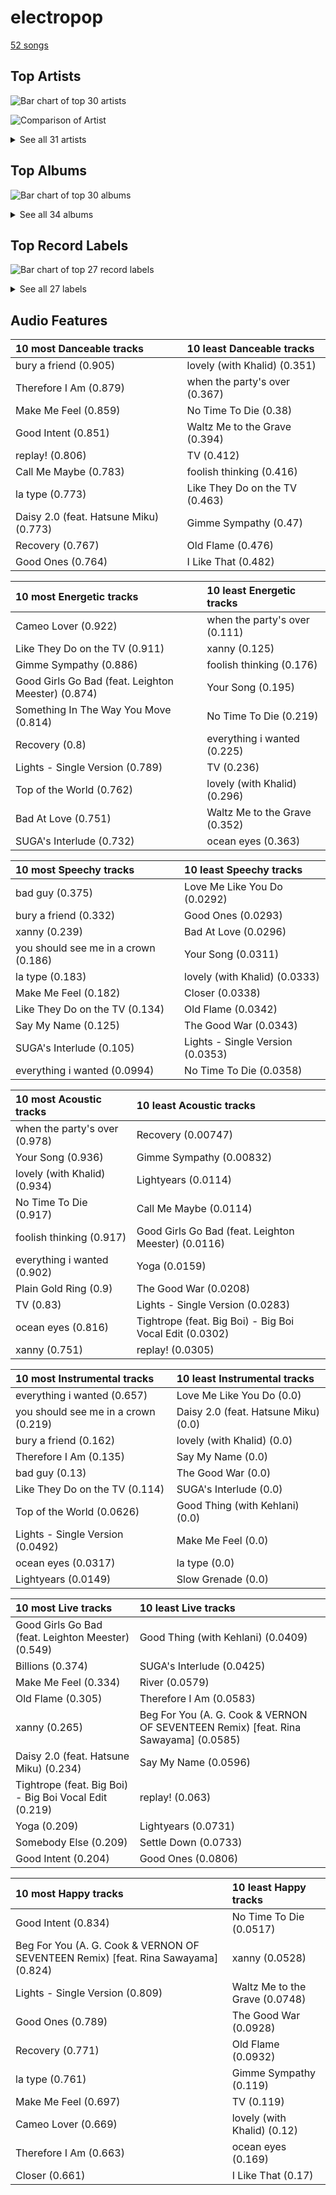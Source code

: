 # electropop

[52 songs](electropop_tracks.md)

## Top Artists

![Bar chart of top 30 artists](../images/genres/electropop/artists.png)

![Comparison of Artist](../images/genres/electropop/artists_comparison.png)


<details>
<summary>See all 31 artists</summary>

| Number of Tracks | Art | Artist | 🔗 |
|---:|:---|:---|:---|
| 16 | <img src="https://i.scdn.co/image/ab6761610000e5eb4765d540a1ebedeb7c9637a2" alt="" width="50" /> | [Kimbra](../artists/kimbra.md) | [🔗](https://open.spotify.com/artist/6hk7Yq1DU9QcCCrz9uc0Ti) |
| 11 | <img src="https://i.scdn.co/image/ab6761610000e5ebd8b9980db67272cb4d2c3daf" alt="" width="50" /> | [Billie Eilish](../artists/billie_eilish.md) | [🔗](https://open.spotify.com/artist/6qqNVTkY8uBg9cP3Jd7DAH) |
| 5 | <img src="https://i.scdn.co/image/ab6761610000e5eb1dc61a0a0612dff3df110ce2" alt="" width="50" /> | Janelle Monáe | [🔗](https://open.spotify.com/artist/6ueGR6SWhUJfvEhqkvMsVs) |
| 5 | <img src="https://i.scdn.co/image/ab6761610000e5eb854b6139b96beb6dbc398e06" alt="" width="50" /> | Ellie Goulding | [🔗](https://open.spotify.com/artist/0X2BH1fck6amBIoJhDVmmJ) |
| 4 | <img src="https://i.scdn.co/image/ab6761610000e5ebd707e1c5177614c4ec95a06c" alt="" width="50" /> | Halsey | [🔗](https://open.spotify.com/artist/26VFTg2z8YR0cCuwLzESi2) |
| 2 | <img src="https://i.scdn.co/image/ab6761610000e5eb576cb43281160e345f728b71" alt="" width="50" /> | Charli XCX | [🔗](https://open.spotify.com/artist/25uiPmTg16RbhZWAqwLBy5) |
| 1 | <img src="https://i.scdn.co/image/ab6761610000e5eb358577f183465ae7698a53a7" alt="" width="50" /> | Carly Rae Jepsen | [🔗](https://open.spotify.com/artist/6sFIWsNpZYqfjUpaCgueju) |
| 1 | <img src="https://i.scdn.co/image/ab6761610000e5ebba025c8f62612b2ca6bfa375" alt="" width="50" /> | Hatsune Miku | [🔗](https://open.spotify.com/artist/6pNgnvzBa6Bthsv8SrZJYl) |
| 1 | <img src="https://i.scdn.co/image/ab6761610000e5eb31072db9da0311ecfabe96bf" alt="" width="50" /> | Khalid | [🔗](https://open.spotify.com/artist/6LuN9FCkKOj5PcnpouEgny) |
| 1 | <img src="https://i.scdn.co/image/ab6761610000e5eb3c02f4fb4cc9187c488afd50" alt="" width="50" /> | The Chainsmokers | [🔗](https://open.spotify.com/artist/69GGBxA162lTqCwzJG5jLp) |
| 1 | <img src="https://i.scdn.co/image/ab6761610000e5eb5af53f295e6c42529fbd0873" alt="" width="50" /> | Lauv | [🔗](https://open.spotify.com/artist/5JZ7CnR6gTvEMKX4g70Amv) |
| 1 | <img src="https://i.scdn.co/image/ab6761610000e5ebeaf75445e070451c0fb5bc7d" alt="" width="50" /> | Jidenna | [🔗](https://open.spotify.com/artist/4TsHKU8l8Wq7n7OPVikirn) |
| 1 | <img src="https://i.scdn.co/image/ab6761610000e5ebd06f948216f34ea0298aef43" alt="" width="50" /> | Caroline Polachek | [🔗](https://open.spotify.com/artist/4Ge8xMJNwt6EEXOzVXju9a) |
| 1 | <img src="https://i.scdn.co/image/145b7b08e7f1de22d033e957c0888a5f9e0c99e6" alt="" width="50" /> | Leighton Meester | [🔗](https://open.spotify.com/artist/481VlDdXZAIRxnHyywNbXn) |
| 1 | <img src="https://i.scdn.co/image/ab6761610000e5ebde30d7c86dfc0bc832b641a3" alt="" width="50" /> | Pink Siifu | [🔗](https://open.spotify.com/artist/40ZElxHldNyvn7x8WRC6fh) |
| 1 | <img src="https://i.scdn.co/image/ab6761610000e5eb200914459687748118b36954" alt="" width="50" /> | Ashnikko | [🔗](https://open.spotify.com/artist/3PyJHH2wyfQK3WZrk9rpmP) |
| 1 | <img src="https://i.scdn.co/image/ab6761610000e5eb5704a64f34fe29ff73ab56bb" alt="" width="50" /> | [BTS](../artists/bts.md) | [🔗](https://open.spotify.com/artist/3Nrfpe0tUJi4K4DXYWgMUX) |
| 1 | <img src="https://i.scdn.co/image/ab6761610000e5eb9df0f924a5e609c8da143cd5" alt="" width="50" /> | A. G. Cook | [🔗](https://open.spotify.com/artist/335TWGWGFan4vaacJzSiU8) |
| 1 | <img src="https://i.scdn.co/image/ab6761610000e5eb7bb5ab9683125fc416c9dbfb" alt="" width="50" /> | Zedd | [🔗](https://open.spotify.com/artist/2qxJFvFYMEDqd7ui6kSAcq) |
| 1 | <img src="nan" alt="" width="50" /> | Tommy Raps | [🔗](https://open.spotify.com/artist/2jDVhHiltj9mEWoIGdBg3z) |
| 1 | <img src="https://i.scdn.co/image/ab6761610000e5eb7f3c0dffb5229c8734ff60b2" alt="" width="50" /> | Big Boi | [🔗](https://open.spotify.com/artist/2ht3wxeT69CzyKFChNnNAB) |
| 1 | <img src="https://i.scdn.co/image/ab6761610000e5ebc48ae32aff5303453105b2d3" alt="" width="50" /> | Cobra Starship | [🔗](https://open.spotify.com/artist/2aYJ5LAta2ScCdfLhKgZOY) |
| 1 | <img src="https://i.scdn.co/image/ab6761610000e5eba8b955d42229e4cbd03d4cd8" alt="" width="50" /> | VERNON | [🔗](https://open.spotify.com/artist/2Y34b9AOK30zXgL7cAH4NG) |
| 1 | <img src="https://i.scdn.co/image/ab6761610000e5eb740bae2676885855f3e5b05a" alt="" width="50" /> | Tove Styrke | [🔗](https://open.spotify.com/artist/2QSPrJfYeRXaltEEiriXN9) |
| 1 | <img src="https://i.scdn.co/image/ab6761610000e5ebd6442ba68c144b0c84b207a4" alt="" width="50" /> | Rina Sawayama | [🔗](https://open.spotify.com/artist/2KEqzdPS7M5YwGmiuPTdr5) |
| 1 | <img src="https://i.scdn.co/image/ab6761610000e5ebe0812e8d85a4cc98cbc3bf2c" alt="" width="50" /> | Metric | [🔗](https://open.spotify.com/artist/1rCIEwPp5OnXW0ornlSsRl) |
| 1 | <img src="https://i.scdn.co/image/ab6761610000e5eb1e9c5c07c1244a637929678c" alt="" width="50" /> | VÉRITÉ | [🔗](https://open.spotify.com/artist/1Fr6agZ6iSM5Ynn2k4C8sc) |
| 1 | <img src="https://i.scdn.co/image/ab6761610000e5eba8bcfb642ea4803e36b73b0a" alt="" width="50" /> | Bishop Briggs | [🔗](https://open.spotify.com/artist/0yb46jwm7gqbZXVXZQ8Z1e) |
| 1 | <img src="https://i.scdn.co/image/ab6761610000e5eb53a4b7b7926630c0d69b0589" alt="" width="50" /> | Ryan Lott | [🔗](https://open.spotify.com/artist/0rLLyTr5rx0qYKb63MdVW9) |
| 1 | <img src="https://i.scdn.co/image/ab6761610000e5eb0fad315ccb6b38517152d2cc" alt="" width="50" /> | SUGA | [🔗](https://open.spotify.com/artist/0ebNdVaOfp6N0oZ1guIxM8) |
| 1 | <img src="https://i.scdn.co/image/ab6761610000e5ebd2657bcafcb300d90816523f" alt="" width="50" /> | Kehlani | [🔗](https://open.spotify.com/artist/0cGUm45nv7Z6M6qdXYQGTX) |

</details>

## Top Albums

![Bar chart of top 30 albums](../images/genres/electropop/albums.png)


<details>
<summary>See all 34 albums</summary>

| Number of Tracks | Art | Album | Release Date | 🔗 |
|---:|:---|:---|:---|:---|
| 7 | <img src="https://i.scdn.co/image/ab67616d0000b273d0ec2db731952a7efabc6397" alt="" width="50" /> | Vows (Deluxe Version) | 2011 | [🔗](https://open.spotify.com/album/6V9rvW05Um5bIHePPfeI8p) |
| 5 | <img src="https://i.scdn.co/image/ab67616d0000b27350a3147b4edd7701a876c6ce" alt="" width="50" /> | WHEN WE ALL FALL ASLEEP, WHERE DO WE GO? | 2019-03-29 | [🔗](https://open.spotify.com/album/0S0KGZnfBGSIssfF54WSJh) |
| 5 | <img src="https://i.scdn.co/image/ab67616d0000b273d56201d2b07c5950c540f0c8" alt="" width="50" /> | Primal Heart | 2018-04-20 | [🔗](https://open.spotify.com/album/4pj0BkJ7u39i009oqe8V79) |
| 3 | <img src="https://i.scdn.co/image/ab67616d0000b273c1b217d3bb2ef206b92cd968" alt="" width="50" /> | A Reckoning | 2023-01-27 | [🔗](https://open.spotify.com/album/2LXTIciAcMZ6wa96d9sLnM) |
| 2 | <img src="https://i.scdn.co/image/ab67616d0000b273a90401b8d27cd6b5f3a46242" alt="" width="50" /> | Lights | 2011-01-01 | [🔗](https://open.spotify.com/album/3duZhvcaoqdNveQYXf9dMV) |
| 2 | <img src="https://i.scdn.co/image/ab67616d0000b2730a60fb0deda858270cca82ee" alt="" width="50" /> | Dirty Computer | 2018-04-27 | [🔗](https://open.spotify.com/album/2PjlaxlMunGOUvcRzlTbtE) |
| 1 | <img src="https://i.scdn.co/image/ab67616d0000b2738a3f0a3ca7929dea23cd274c" alt="" width="50" /> | lovely (with Khalid) | 2018-04-19 | [🔗](https://open.spotify.com/album/2sBB17RXTamvj7Ncps15AK) |
| 1 | <img src="https://i.scdn.co/image/ab67616d0000b2730f7ad6d8d829906c17cae210" alt="" width="50" /> | hopeless fountain kingdom (Deluxe) | 2017-06-02 | [🔗](https://open.spotify.com/album/7GjG91tyHQNGEHzKJaqOi0) |
| 1 | <img src="https://i.scdn.co/image/ab67616d0000b273f2248cf6dad1d6c062587249" alt="" width="50" /> | everything i wanted | 2019-11-13 | [🔗](https://open.spotify.com/album/4i3rAwPw7Ln2YrKDusaWyT) |
| 1 | <img src="https://i.scdn.co/image/ab67616d0000b273a9f6c04ba168640b48aa5795" alt="" width="50" /> | dont smile at me | 2017-12-22 | [🔗](https://open.spotify.com/album/7fRrTyKvE4Skh93v97gtcU) |
| 1 | <img src="https://i.scdn.co/image/ab67616d0000b273fbf594435bcb7b30636efc02" alt="" width="50" /> | Yoga | 2015-03-31 | [🔗](https://open.spotify.com/album/5rzxGeVyCV74SvV5hjLRAU) |
| 1 | <img src="https://i.scdn.co/image/ab67616d0000b27369b3dd10eee85bb2652c3b05" alt="" width="50" /> | The Golden Echo | 2014-08-15 | [🔗](https://open.spotify.com/album/66hoUkjxM7tVQwu7bZocwP) |
| 1 | <img src="https://i.scdn.co/image/ab67616d0000b273120a1366324c2ae1728e17e5" alt="" width="50" /> | The ArchAndroid | 2010-05-17 | [🔗](https://open.spotify.com/album/7MvSB0JTdtl1pSwZcgvYQX) |
| 1 | <img src="https://i.scdn.co/image/ab67616d0000b2730d0837e34a3fcc57de9fc93d" alt="" width="50" /> | Sway | 2018-05-04 | [🔗](https://open.spotify.com/album/3fSRbKgYW6kcR1ZFMaaNV4) |
| 1 | <img src="https://i.scdn.co/image/ab67616d0000b273ce94afb9aa5d73f00852a45b" alt="" width="50" /> | Somebody Else | 2016-09-09 | [🔗](https://open.spotify.com/album/3Q4yhhyFA2cpZq2FGOgMwU) |
| 1 | <img src="https://i.scdn.co/image/ab67616d0000b2734fb1446223808a37ba8914b5" alt="" width="50" /> | Slow Grenade | 2020-06-30 | [🔗](https://open.spotify.com/album/15Zgvxqql6EPHE3NJlUt0R) |
| 1 | <img src="https://i.scdn.co/image/ab67616d0000b273da43139cbb1612e1b94eed4a" alt="" width="50" /> | SUGA's Interlude | 2019-12-06 | [🔗](https://open.spotify.com/album/0JfaSjTaej3QB27ofjnbQV) |
| 1 | <img src="https://i.scdn.co/image/ab67616d0000b273f7b7174bef6f3fbfda3a0bb7" alt="" width="50" /> | No Time To Die | 2020-02-13 | [🔗](https://open.spotify.com/album/5sXSHscDjBez8VF20cSyad) |
| 1 | <img src="https://i.scdn.co/image/ab67616d0000b273b72cb7bed93d6e2fdf42cffe" alt="" width="50" /> | Metropolis: The Chase Suite (Special Edition) | 2008-08-12 | [🔗](https://open.spotify.com/album/3T3bJi3cvwR5U7ihwgEwF1) |
| 1 | <img src="https://i.scdn.co/image/ab67616d0000b2737636e1c9e67eaafc9f49aefd" alt="" width="50" /> | Manic | 2020-01-17 | [🔗](https://open.spotify.com/album/68enXe5XcJdciSDAZr0Alr) |
| 1 | <img src="https://i.scdn.co/image/ab67616d0000b273a111f7769013f1731e9c697c" alt="" width="50" /> | Kiss (Deluxe) | 2012-01-01 | [🔗](https://open.spotify.com/album/29blfJv8AddJrjuG3DpE13) |
| 1 | <img src="https://i.scdn.co/image/ab67616d0000b273c83d25c1b9d5f384c32d834a" alt="" width="50" /> | Hot Mess | 2009-07-07 | [🔗](https://open.spotify.com/album/41TUivD915ztiKgyu99H9T) |
| 1 | <img src="https://i.scdn.co/image/ab67616d0000b2732a038d3bf875d23e4aeaa84e" alt="" width="50" /> | Happier Than Ever | 2021-07-30 | [🔗](https://open.spotify.com/album/0JGOiO34nwfUdDrD612dOp) |
| 1 | <img src="https://i.scdn.co/image/ab67616d0000b2737a4781629469bb83356cd318" alt="" width="50" /> | Guitar Songs | 2022-07-21 | [🔗](https://open.spotify.com/album/1YPWxMpQEC8kcOuefgXbhj) |
| 1 | <img src="https://i.scdn.co/image/ab67616d0000b273c824820b3a74839b91b4036a" alt="" width="50" /> | Good Thing (with Kehlani) | 2019-09-27 | [🔗](https://open.spotify.com/album/3wpdeV1FZfiEnelZSfAFp4) |
| 1 | <img src="https://i.scdn.co/image/ab67616d0000b2736cd9798b6ace10ff98d1abdd" alt="" width="50" /> | Fifty Shades Freed (Original Motion Picture Soundtrack) | 2018-02-09 | [🔗](https://open.spotify.com/album/4w0N1CaZwQ5RPIuawqlYyy) |
| 1 | <img src="https://i.scdn.co/image/ab67616d0000b27370d7aa769af19e7e2c2e107b" alt="" width="50" /> | Fantasies | 2009-04-14 | [🔗](https://open.spotify.com/album/3Oj8FdHcV6kAiOVWfkqRaA) |
| 1 | <img src="https://i.scdn.co/image/ab67616d0000b273570d18beb1f15ef8adfb27a5" alt="" width="50" /> | Delirium | 2015-11-13 | [🔗](https://open.spotify.com/album/4A43DyDoAVa1Fb8pq6Yejl) |
| 1 | <img src="https://i.scdn.co/image/ab67616d0000b2735064363e1b38af783f93f1a7" alt="" width="50" /> | Daisy 2.0 (feat. Hatsune Miku) | 2020-12-11 | [🔗](https://open.spotify.com/album/6JZYS7UElSfjyTgFgE1ApG) |
| 1 | <img src="https://i.scdn.co/image/ab67616d0000b273495ce6da9aeb159e94eaa453" alt="" width="50" /> | Closer | 2016-07-29 | [🔗](https://open.spotify.com/album/0rSLgV8p5FzfnqlEk4GzxE) |
| 1 | <img src="https://i.scdn.co/image/ab67616d0000b2738cae5034066af45cdfbc4266" alt="" width="50" /> | Church Of Scars | 2018-04-20 | [🔗](https://open.spotify.com/album/1TTxcgs3zEngN0EB56yXzY) |
| 1 | <img src="https://i.scdn.co/image/ab67616d0000b273f629eb64fd8ef76a97b154f5" alt="" width="50" /> | CRASH | 2022-03-18 | [🔗](https://open.spotify.com/album/1QqipMXWzJhr6yfcNKTp8B) |
| 1 | <img src="https://i.scdn.co/image/ab67616d0000b273e0fe249ba64c4b0cd85f3ef6" alt="" width="50" /> | Billions | 2022-02-09 | [🔗](https://open.spotify.com/album/4DpAPqdJ1jVhoWZrxWLRH5) |
| 1 | <img src="https://i.scdn.co/image/ab67616d0000b273b0ed835957dbf3c63184a3bc" alt="" width="50" /> | Beg For You (A. G. Cook & VERNON OF SEVENTEEN Remix) [feat. Rina Sawayama] | 2022-02-25 | [🔗](https://open.spotify.com/album/6snPKZGUbpydW2XJu9ievq) |

</details>


## Top Record Labels

![Bar chart of top 27 record labels](../images/genres/electropop/labels.png)


<details>
<summary>See all 27 labels</summary>

| Number of Tracks | Label |
|---:|:---|
| 13 | [Warner Records](../labels/warner_records.md) |
| 11 | [Darkroom](../labels/darkroom.md) |
| 10 | [Interscope Records](../labels/interscope_records.md) |
| 4 | [Polydor Records](../labels/polydor_records.md) |
| 4 | Bad Boy |
| 3 | Kimbra |
| 2 | Wondaland |
| 2 | [Capitol Records](../labels/capitol_records.md) |
| 1 | VÉRITÉ |
| 1 | [Universal Music LLC](../labels/universal_music_llc.md) |
| 1 | Teleport Records |
| 1 | Silent Records IGA |
| 1 | [Republic Records](../labels/republic_records.md) |
| 1 | [RCA Records Label](../labels/rca_records_label.md) |
| 1 | Perpetual Novice |
| 1 | Parlophone UK |
| 1 | Metric Music International |
| 1 | Island Records |
| 1 | Fueled By Ramen |
| 1 | FSF |
| 1 | [Epic](../labels/epic.md) |
| 1 | Disruptor Records |
| 1 | Decaydance |
| 1 | [Columbia](../labels/columbia.md) |
| 1 | Atlantic Records UK |
| 1 | [Atlantic Records](../labels/atlantic_records.md) |
| 1 | Astralwerks (ASW) |

</details>


## Audio Features

| 10 most Danceable tracks | 10 least Danceable tracks |
|:---|:---|
| bury a friend (0.905) | lovely (with Khalid) (0.351) |
| Therefore I Am (0.879) | when the party's over (0.367) |
| Make Me Feel (0.859) | No Time To Die (0.38) |
| Good Intent (0.851) | Waltz Me to the Grave (0.394) |
| replay! (0.806) | TV (0.412) |
| Call Me Maybe (0.783) | foolish thinking (0.416) |
| la type (0.773) | Like They Do on the TV (0.463) |
| Daisy 2.0 (feat. Hatsune Miku) (0.773) | Gimme Sympathy (0.47) |
| Recovery (0.767) | Old Flame (0.476) |
| Good Ones (0.764) | I Like That (0.482) |

| 10 most Energetic tracks | 10 least Energetic tracks |
|:---|:---|
| Cameo Lover (0.922) | when the party's over (0.111) |
| Like They Do on the TV (0.911) | xanny (0.125) |
| Gimme Sympathy (0.886) | foolish thinking (0.176) |
| Good Girls Go Bad (feat. Leighton Meester) (0.874) | Your Song (0.195) |
| Something In The Way You Move (0.814) | No Time To Die (0.219) |
| Recovery (0.8) | everything i wanted (0.225) |
| Lights - Single Version (0.789) | TV (0.236) |
| Top of the World (0.762) | lovely (with Khalid) (0.296) |
| Bad At Love (0.751) | Waltz Me to the Grave (0.352) |
| SUGA's Interlude (0.732) | ocean eyes (0.363) |

| 10 most Speechy tracks | 10 least Speechy tracks |
|:---|:---|
| bad guy (0.375) | Love Me Like You Do (0.0292) |
| bury a friend (0.332) | Good Ones (0.0293) |
| xanny (0.239) | Bad At Love (0.0296) |
| you should see me in a crown (0.186) | Your Song (0.0311) |
| la type (0.183) | lovely (with Khalid) (0.0333) |
| Make Me Feel (0.182) | Closer (0.0338) |
| Like They Do on the TV (0.134) | Old Flame (0.0342) |
| Say My Name (0.125) | The Good War (0.0343) |
| SUGA's Interlude (0.105) | Lights - Single Version (0.0353) |
| everything i wanted (0.0994) | No Time To Die (0.0358) |

| 10 most Acoustic tracks | 10 least Acoustic tracks |
|:---|:---|
| when the party's over (0.978) | Recovery (0.00747) |
| Your Song (0.936) | Gimme Sympathy (0.00832) |
| lovely (with Khalid) (0.934) | Lightyears (0.0114) |
| No Time To Die (0.917) | Call Me Maybe (0.0114) |
| foolish thinking (0.917) | Good Girls Go Bad (feat. Leighton Meester) (0.0116) |
| everything i wanted (0.902) | Yoga (0.0159) |
| Plain Gold Ring (0.9) | The Good War (0.0208) |
| TV (0.83) | Lights - Single Version (0.0283) |
| ocean eyes (0.816) | Tightrope (feat. Big Boi) - Big Boi Vocal Edit (0.0302) |
| xanny (0.751) | replay! (0.0305) |

| 10 most Instrumental tracks | 10 least Instrumental tracks |
|:---|:---|
| everything i wanted (0.657) | Love Me Like You Do (0.0) |
| you should see me in a crown (0.219) | Daisy 2.0 (feat. Hatsune Miku) (0.0) |
| bury a friend (0.162) | lovely (with Khalid) (0.0) |
| Therefore I Am (0.135) | Say My Name (0.0) |
| bad guy (0.13) | The Good War (0.0) |
| Like They Do on the TV (0.114) | SUGA's Interlude (0.0) |
| Top of the World (0.0626) | Good Thing (with Kehlani) (0.0) |
| Lights - Single Version (0.0492) | Make Me Feel (0.0) |
| ocean eyes (0.0317) | la type (0.0) |
| Lightyears (0.0149) | Slow Grenade (0.0) |

| 10 most Live tracks | 10 least Live tracks |
|:---|:---|
| Good Girls Go Bad (feat. Leighton Meester) (0.549) | Good Thing (with Kehlani) (0.0409) |
| Billions (0.374) | SUGA's Interlude (0.0425) |
| Make Me Feel (0.334) | River (0.0579) |
| Old Flame (0.305) | Therefore I Am (0.0583) |
| xanny (0.265) | Beg For You (A. G. Cook & VERNON OF SEVENTEEN Remix) [feat. Rina Sawayama] (0.0585) |
| Daisy 2.0 (feat. Hatsune Miku) (0.234) | Say My Name (0.0596) |
| Tightrope (feat. Big Boi) - Big Boi Vocal Edit (0.219) | replay! (0.063) |
| Yoga (0.209) | Lightyears (0.0731) |
| Somebody Else (0.209) | Settle Down (0.0733) |
| Good Intent (0.204) | Good Ones (0.0806) |

| 10 most Happy tracks | 10 least Happy tracks |
|:---|:---|
| Good Intent (0.834) | No Time To Die (0.0517) |
| Beg For You (A. G. Cook & VERNON OF SEVENTEEN Remix) [feat. Rina Sawayama] (0.824) | xanny (0.0528) |
| Lights - Single Version (0.809) | Waltz Me to the Grave (0.0748) |
| Good Ones (0.789) | The Good War (0.0928) |
| Recovery (0.771) | Old Flame (0.0932) |
| la type (0.761) | Gimme Sympathy (0.119) |
| Make Me Feel (0.697) | TV (0.119) |
| Cameo Lover (0.669) | lovely (with Khalid) (0.12) |
| Therefore I Am (0.663) | ocean eyes (0.169) |
| Closer (0.661) | I Like That (0.17) |
